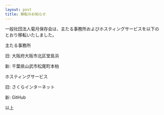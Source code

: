 ```yaml
---
layout: post
title: 移転のお知らせ
---
```


一般社団法人菊月保存会は、主たる事務所およびホスティングサービスを以下のとおり移転いたしました。  


主たる事務所  

旧: 大阪府大阪市北区堂島浜  

新: 千葉県山武市松尾町本柏  


ホスティングサービス  

旧: さくらインターネット  

新: GitHub  


以上
